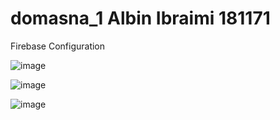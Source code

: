 # domasna_1 Albin Ibraimi 181171

Firebase Configuration 

![image](https://github.com/user-attachments/assets/24206dee-db24-4e28-885b-8d4fae80f173)


![image](https://github.com/user-attachments/assets/2d872aee-b74c-4028-a8de-9be622ceced4)


![image](https://github.com/user-attachments/assets/337c35db-4a41-4728-9d58-b1cbd6eaecbd)


